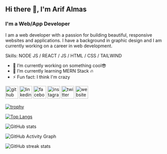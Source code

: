 
## Hi there 👋, I'm Arif Almas
### I'm a Web/App Developer


I am a web developer with a passion for building beautiful, responsive websites and applications. I have a background in graphic design and I am currently working on a career in web development.

Skills: NODE JS / REACT / JS / HTML / CSS / TAILWIND

- 🔭 I’m currently working on something cool😎 
- 🌱 I’m currently learning MERN Stack 🔥 
- ⚡ Fun fact: I think I'm crazy 


[<img src='https://cdn.jsdelivr.net/npm/simple-icons@3.0.1/icons/github.svg' alt='github' height='40'>](https://github.com/coderarife)  [<img src='https://cdn.jsdelivr.net/npm/simple-icons@3.0.1/icons/linkedin.svg' alt='linkedin' height='40'>](https://www.linkedin.com/in/coderarife/)  [<img src='https://cdn.jsdelivr.net/npm/simple-icons@3.0.1/icons/facebook.svg' alt='facebook' height='40'>](https://www.facebook.com/coder.arifalmas)  [<img src='https://cdn.jsdelivr.net/npm/simple-icons@3.0.1/icons/instagram.svg' alt='instagram' height='40'>](https://www.instagram.com/coderarif/)  [<img src='https://cdn.jsdelivr.net/npm/simple-icons@3.0.1/icons/twitter.svg' alt='twitter' height='40'>](https://twitter.com/coderarife)  [<img src='https://cdn.jsdelivr.net/npm/simple-icons@3.0.1/icons/icloud.svg' alt='website' height='40'>](https://arifalmas.netlify.app/)  

[![trophy](https://github-profile-trophy.vercel.app/?username=coderarife)](https://github.com/ryo-ma/github-profile-trophy)

[![Top Langs](https://github-readme-stats.vercel.app/api/top-langs/?username=coderarife)](https://github.com/anuraghazra/github-readme-stats)

![GitHub stats](https://github-readme-stats.vercel.app/api?username=coderarife&show_icons=true)  

![GitHub Activity Graph](https://activity-graph.herokuapp.com/graph?username=coderarife)  

![GitHub streak stats](https://github-readme-streak-stats.herokuapp.com/?user=coderarife)  

